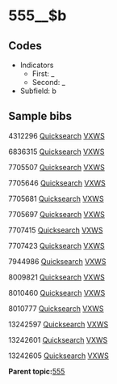 # 555\_\_$b

## Codes

-   Indicators
    -   First: \_
    -   Second: \_
-   Subfield: b

## Sample bibs

4312296 [Quicksearch](https://search.library.yale.edu/catalog/4312296) [VXWS](http://prodorbis.library.yale.edu:7014/vxws/GetHoldingsService?bibId=4312296)

6836315 [Quicksearch](https://search.library.yale.edu/catalog/6836315) [VXWS](http://prodorbis.library.yale.edu:7014/vxws/GetHoldingsService?bibId=6836315)

7705507 [Quicksearch](https://search.library.yale.edu/catalog/7705507) [VXWS](http://prodorbis.library.yale.edu:7014/vxws/GetHoldingsService?bibId=7705507)

7705646 [Quicksearch](https://search.library.yale.edu/catalog/7705646) [VXWS](http://prodorbis.library.yale.edu:7014/vxws/GetHoldingsService?bibId=7705646)

7705681 [Quicksearch](https://search.library.yale.edu/catalog/7705681) [VXWS](http://prodorbis.library.yale.edu:7014/vxws/GetHoldingsService?bibId=7705681)

7705697 [Quicksearch](https://search.library.yale.edu/catalog/7705697) [VXWS](http://prodorbis.library.yale.edu:7014/vxws/GetHoldingsService?bibId=7705697)

7707415 [Quicksearch](https://search.library.yale.edu/catalog/7707415) [VXWS](http://prodorbis.library.yale.edu:7014/vxws/GetHoldingsService?bibId=7707415)

7707423 [Quicksearch](https://search.library.yale.edu/catalog/7707423) [VXWS](http://prodorbis.library.yale.edu:7014/vxws/GetHoldingsService?bibId=7707423)

7944986 [Quicksearch](https://search.library.yale.edu/catalog/7944986) [VXWS](http://prodorbis.library.yale.edu:7014/vxws/GetHoldingsService?bibId=7944986)

8009821 [Quicksearch](https://search.library.yale.edu/catalog/8009821) [VXWS](http://prodorbis.library.yale.edu:7014/vxws/GetHoldingsService?bibId=8009821)

8010460 [Quicksearch](https://search.library.yale.edu/catalog/8010460) [VXWS](http://prodorbis.library.yale.edu:7014/vxws/GetHoldingsService?bibId=8010460)

8010777 [Quicksearch](https://search.library.yale.edu/catalog/8010777) [VXWS](http://prodorbis.library.yale.edu:7014/vxws/GetHoldingsService?bibId=8010777)

13242597 [Quicksearch](https://search.library.yale.edu/catalog/13242597) [VXWS](http://prodorbis.library.yale.edu:7014/vxws/GetHoldingsService?bibId=13242597)

13242601 [Quicksearch](https://search.library.yale.edu/catalog/13242601) [VXWS](http://prodorbis.library.yale.edu:7014/vxws/GetHoldingsService?bibId=13242601)

13242605 [Quicksearch](https://search.library.yale.edu/catalog/13242605) [VXWS](http://prodorbis.library.yale.edu:7014/vxws/GetHoldingsService?bibId=13242605)

**Parent topic:**[555](../../tags/555/555.md)

